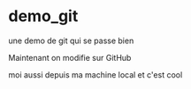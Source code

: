 # demo_git

une demo de git qui se passe bien

Maintenant on modifie sur GitHub

moi aussi depuis ma machine local et c'est cool
